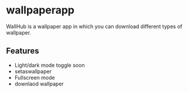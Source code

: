 # wallpaperapp

WallHub is a wallpaper app in which you can download different types of wallpaper.

## Features

- Light/dark mode toggle soon
- setaswallpaper
- Fullscreen mode
- downlaod wallpaper
